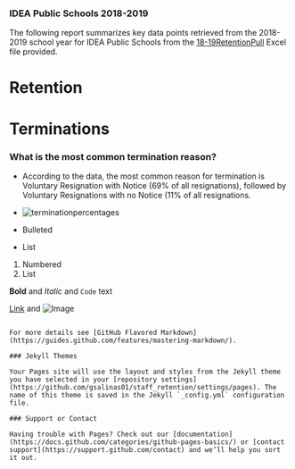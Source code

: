 ### IDEA Public Schools 2018-2019
The following report summarizes key data points retrieved from the 2018-2019 school year for IDEA Public Schools from the [18-19RetentionPull](https://github.com/gsalinas01/staff_retention/blob/main/18-19RetentionPull1(AutoRecovered).xlsx) Excel file provided.

# Retention

# Terminations
### What is the most common termination reason?
  - According to the data, the most common reason for termination is Voluntary Resignation with Notice (69% of all resignations), followed by Voluntary Resignations with no Notice (11% of all resignations.
  - ![terminationpercentages](https://user-images.githubusercontent.com/60943801/132884590-bf68fb95-ce9a-4c4f-a178-19287fd9b77e.png)

       
- Bulleted
- List

1. Numbered
2. List

**Bold** and _Italic_ and `Code` text

[Link](url) and ![Image](src)
```

For more details see [GitHub Flavored Markdown](https://guides.github.com/features/mastering-markdown/).

### Jekyll Themes

Your Pages site will use the layout and styles from the Jekyll theme you have selected in your [repository settings](https://github.com/gsalinas01/staff_retention/settings/pages). The name of this theme is saved in the Jekyll `_config.yml` configuration file.

### Support or Contact

Having trouble with Pages? Check out our [documentation](https://docs.github.com/categories/github-pages-basics/) or [contact support](https://support.github.com/contact) and we’ll help you sort it out.
